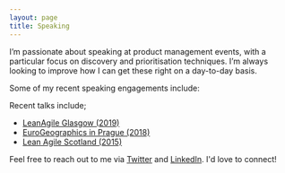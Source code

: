 ```yaml
---
layout: page
title: Speaking
---
```

I’m passionate about speaking at product management events, with a particular focus on discovery and prioritisation techniques. I’m always looking to improve how I can get these right on a day-to-day basis.

Some of my recent speaking engagements include:

Recent talks include;

- [LeanAgile Glasgow (2019)](https://www.meetup.com/Lean-Agile-Glasgow/)
- [EuroGeographics in Prague (2018)](https://eurogeographics.org/)
- [Lean Agile Scotland (2015)](http://leanagile.scot/)

Feel free to reach out to me via [Twitter](https://twitter.com/calumshepherd) and [LinkedIn](https://uk.linkedin.com/in/calumshepherd). I'd love to connect! 
